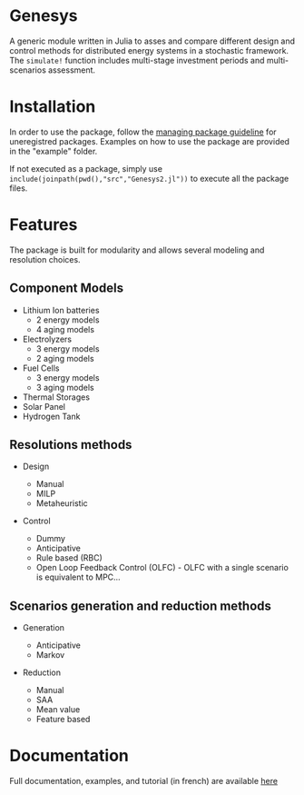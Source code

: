 # Genesys

A generic module written in Julia to asses and compare different design and control methods for distributed energy systems in a stochastic framework. The `simulate!` function includes multi-stage investment periods and multi-scenarios assessment.  


# Installation
In order to use the package, follow the [managing package guideline](https://julialang.github.io/Pkg.jl/v1/managing-packages/) for uneregistred packages. Examples on how to use the package are provided in the "example" folder. 

If not executed as a package, simply use `include(joinpath(pwd(),"src","Genesys2.jl"))` to execute all the package files.


# Features 

The package is built for modularity and allows several modeling and resolution choices. 

## Component Models
- Lithium Ion batteries
  - 2 energy models
  - 4 aging models
- Electrolyzers
  - 3 energy models
  - 2 aging models
- Fuel Cells
  - 3 energy models
  - 3 aging models
- Thermal Storages
- Solar Panel
- Hydrogen Tank

## Resolutions methods
- Design
  - Manual
  - MILP 
  - Metaheuristic
 
- Control
  - Dummy
  - Anticipative
  - Rule based (RBC)
  - Open Loop Feedback Control (OLFC) - OLFC with a single scenario is equivalent to MPC...
 
 ## Scenarios generation and reduction methods
- Generation  
  - Anticipative
  - Markov

- Reduction
  - Manual
  - SAA
  - Mean value
  - Feature based


# Documentation 
Full documentation, examples, and tutorial (in french) are available [here](https://cboennec.github.io/Microgrid_Genesys/)
